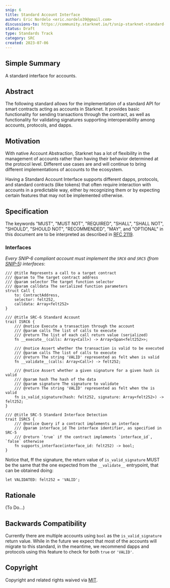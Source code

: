 ```yaml
---
snip: 6
title: Standard Account Interface
author: Eric Nordelo <eric.nordelo39@gmail.com>
discussions-to: https://community.starknet.io/t/snip-starknet-standard-account/95665
status: Draft
type: Standards Track
category: SRC
created: 2023-07-06
---
```


## Simple Summary

A standard interface for accounts.

## Abstract

The following standard allows for the implementation of a standard API for smart contracts acting as accounts in Starknet. It provides basic functionality for sending transactions through the contract, as well as functionality for validating signatures supporting interoperability among accounts, protocols, and dapps.


## Motivation

With native Account Abstraction, Starknet has a lot of flexibility in the management of accounts rather than having their behavior determined at the protocol level. Different use cases are and will continue to bring different implementations of accounts to the ecosystem.

Having a Standard Account Interface supports different dapps, protocols, and standard contracts (like tokens) that often require interaction with accounts in a predictable way, either by recognizing them or by expecting certain features that may not be implemented otherwise.

## Specification

The keywords "MUST", "MUST NOT", "REQUIRED", "SHALL", "SHALL NOT", "SHOULD", "SHOULD NOT", "RECOMMENDED", "MAY", and "OPTIONAL" in this document are to be interpreted as described in [RFC 2119](https://www.ietf.org/rfc/rfc2119.txt).

### Interfaces

*Every SNIP-6 compliant account must implement the `SRC6` and `SRC5` (from [SNIP-5](./snip-5.md)) interfaces*:

```cairo
/// @title Represents a call to a target contract
/// @param to The target contract address
/// @param selector The target function selector
/// @param calldata The serialized function parameters
struct Call {
    to: ContractAddress,
    selector: felt252,
    calldata: Array<felt252>
}

/// @title SRC-6 Standard Account
trait ISRC6 {
    /// @notice Execute a transaction through the account
    /// @param calls The list of calls to execute
    /// @return The list of each call return value (serialized)
    fn __execute__(calls: Array<Call>) -> Array<Span<felt252>>;

    /// @notice Assert whether the transaction is valid to be executed
    /// @param calls The list of calls to execute
    /// @return The string 'VALID' represented as felt when is valid
    fn __validate__(calls: Array<Call>) -> felt252;

    /// @notice Assert whether a given signature for a given hash is valid
    /// @param hash The hash of the data
    /// @param signature The signature to validate
    /// @return The string 'VALID' represented as felt when the is valid
    fn is_valid_signature(hash: felt252, signature: Array<felt252>) -> felt252;
}

/// @title SRC-5 Standard Interface Detection
trait ISRC5 {
    /// @notice Query if a contract implements an interface
    /// @param interface_id The interface identifier, as specified in SRC-5
    /// @return `true` if the contract implements `interface_id`, `false` otherwise
    fn supports_interface(interface_id: felt252) -> bool;
}
```

Notice that, ff the signature, the return value of `is_valid_signature` MUST be the same that the one expected from the `__validate__` entrypoint, that can be obtained doing:

```
let VALIDATED: felt252 = 'VALID';
```

## Rationale

(To Do...)

## Backwards Compatibility

Currently there are multiple accounts using `bool` as the `is_valid_signature` return value. While in the future we expect that most of the accounts will migrate to this standard, in the meantime, we recommend dapps and protocols using this feature to check for both `true` or `'VALID'`.

## Copyright

Copyright and related rights waived via [MIT](../LICENSE).